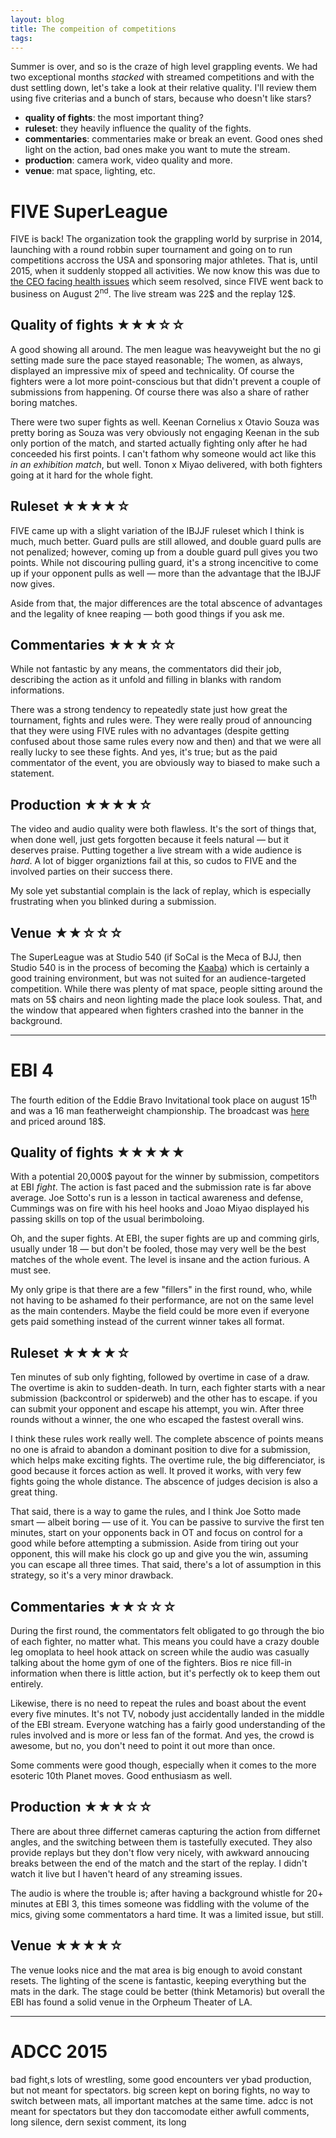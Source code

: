 ```yaml
---
layout: blog
title: The compeition of competitions
tags: 
---
```

Summer is over, and so is the craze of high level grappling events. We had two exceptional months *stacked* with streamed competitions and with the dust settling down, let's take a look at their relative quality. I'll review them using five criterias and a bunch of stars, because who doesn't like stars?

- **quality of fights**: the most important thing?
- **ruleset**: they heavily influence the quality of the fights.
- **commentaries**: commentaries make or break an event. Good ones shed light on the action, bad ones make you want to mute the stream.
- **production**: camera work, video quality and more.
- **venue**: mat space, lighting, etc.

# FIVE SuperLeague

FIVE is back! The organization took the grappling world by surprise in 2014, launching with a round robbin super tournament and going on to run competitions accross the USA and sponsoring major athletes. That is, until 2015, when it suddenly stopped all activities. We now know this was due to [the CEO facing health issues](http://jiujitsuvirus.com/what-happened-to-five-grappling-and-whats-next/) which seem resolved, since FIVE went back to business on August 2<sup>nd</sup>. The live stream was 22$ and the replay 12$.

## Quality of fights ★★★☆☆

A good showing all around. The men league was heavyweight but the no gi setting made sure the pace stayed reasonable; The women, as always, displayed an impressive mix of speed and technicality. Of course the fighters were a lot more point-conscious but that didn't prevent a couple of submissions from happening. Of course there was also a share of rather boring matches.

There were two super fights as well. Keenan Cornelius x Otavio Souza was pretty boring as Souza was very obviously not engaging Keenan in the sub only portion of the match, and started actually fighting only after he had conceeded his first points. I can't fathom why someone would act like this *in an exhibition match*, but well. Tonon x Miyao delivered, with both fighters going at it hard for the whole fight.

## Ruleset ★★★★☆

FIVE came up with a slight variation of the IBJJF ruleset which I think is much, much better. Guard pulls are still allowed, and double guard pulls are not penalized; however, coming up from a double guard pull gives you two points. While not discouring pulling guard, it's a strong incencitive to come up if your opponent pulls as well — more than the advantage that the IBJJF now gives.

Aside from that, the major differences are the total abscence of advantages and the legality of knee reaping — both good things if you ask me.

## Commentaries ★★★☆☆

While not fantastic by any means, the commentators did their job, describing the action as it unfold and filling in blanks with random informations.

There was a strong tendency to repeatedly state just how great the tournament, fights and rules were. They were really proud of announcing that they were using FIVE rules with no advantages (despite getting confused about those same rules every now and then) and that we were all really lucky to see these fights. And yes, it's true; but as the paid commentator of the event, you are obviously way to biased to make such a statement.

## Production ★★★★☆

The video and audio quality were both flawless. It's the sort of things that, when done well, just gets forgotten because it feels natural — but it deserves praise. Putting together a live stream with a wide audience is *hard*. A lot of bigger organiztions fail at this, so cudos to FIVE and the involved parties on their success there.

My sole yet substantial complain is the lack of replay, which is especially frustrating when you blinked during a submission.

## Venue ★★☆☆☆

The SuperLeague was at Studio 540 (if SoCal is the Meca of BJJ, then Studio 540 is in the process of becoming the [Kaaba](https://en.wikipedia.org/wiki/Kaaba)) which is certainly a good training environment, but was not suited for an audience-targeted competition. While there was plenty of mat space, people sitting around the mats on 5$ chairs and neon lighting made the place look souless. That, and the window that appeared when fighters crashed into the banner in the background.

***

# EBI 4

The fourth edition of the Eddie Bravo Invitational took place on august 15<sup>th</sup> and was a 16 man featherweight championship. The broadcast was [here](http://www.budovideos.com/pages/eddie-bravo-invitational-4) and priced around 18$.

## Quality of fights ★★★★★

With a potential 20,000$ payout for the winner by submission, competitors at EBI *fight*. The action is fast paced and the submission rate is far above average. Joe Sotto's run is a lesson in tactical awareness and defense, Cummings was on fire with his heel hooks and Joao Miyao displayed his passing skills on top of the usual berimboloing.

Oh, and the super fights. At EBI, the super fights are up and comming girls, usually under 18 — but don't be fooled, those may very well be the best matches of the whole event. The level is insane and the action furious. A must see.

My only gripe is that there are a few "fillers" in the first round, who, while not having to be ashamed fo their performance, are not on the same level as the main contenders. Maybe the field could be more even if everyone gets paid something instead of the current winner takes all format.

## Ruleset ★★★★☆

Ten minutes of sub only fighting, followed by overtime in case of a draw. The overtime is akin to sudden-death. In turn, each fighter starts with a near submission (backcontrol or spiderweb) and the other has to escape. if you can submit your opponent and escape his attempt, you win. After three rounds without a winner, the one who escaped the fastest overall wins.

I think these rules work really well. The complete abscence of points means no one is afraid to abandon a dominant position to dive for a submission, which helps make exciting fights. The overtime rule, the big differenciator, is good because it forces action as well. It proved it works, with very few fights going the whole distance. The abscence of judges decision is also a great thing.

That said, there is a way to game the rules, and I think Joe Sotto made smart — albeit boring — use of it. You can be passive to survive the first ten minutes, start on your opponents back in OT and focus on control for a good while before attempting a submission. Aside from tiring out your opponent, this will make his clock go up and give you the win, assuming you can escape all three times. That said, there's a lot of assumption in this strategy, so it's a very minor drawback.

## Commentaries ★★☆☆☆

During the first round, the commentators felt obligated to go through the bio of each fighter, no matter what. This means you could have a crazy double leg omoplata to heel hook attack on screen while the audio was casually talking about the home gym of one of the fighters. Bios re nice fill-in information when there is little action, but it's perfectly ok to keep them out entirely.

Likewise, there is no need to repeat the rules and boast about the event every five minutes. It's not TV, nobody just accidentally landed in the middle of the EBI stream. Everyone watching has a fairly good understanding of the rules involved and is more or less fan of the format. And yes, the crowd is awesome, but no, you don't need to point it out more than once.

Some comments were good though, especially when it comes to the more esoteric 10th Planet moves. Good enthusiasm as well.

## Production ★★★☆☆

There are about three differnet cameras capturing the action from differnet angles, and the switching between them is tastefully executed. They also provide replays but they don't flow very nicely, with awkward annoucing breaks between the end of the match and the start of the replay. I didn't watch it live but I haven't heard of any streaming issues.

The audio is where the trouble is; after having a background whistle for 20+ minutes at EBI 3, this times someone was fiddling with the volume of the mics, giving some commentators a hard time. It was a limited issue, but still.

## Venue ★★★★☆

The venue looks nice and the mat area is big enough to avoid constant resets. The lighting of the scene is fantastic, keeping everything but the mats in the dark. The stage could be better (think Metamoris) but overall the EBI has found a solid venue in the Orpheum Theater of LA.

***

# ADCC 2015

bad fight,s lots of wrestling, some good encounters
ver ybad production, but not meant for spectators. big screen kept on boring fights, no way to switch between mats, all important matches at the same time. adcc is not meant for spectators but they don taccomodate either
awfull comments, long silence, dern sexist comment, its long